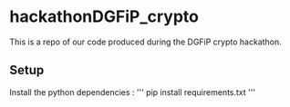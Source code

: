 # hackathonDGFiP_crypto
This is a repo of our code produced during the DGFiP crypto hackathon.

## Setup

Install the python dependencies :
'''
pip install requirements.txt
'''
